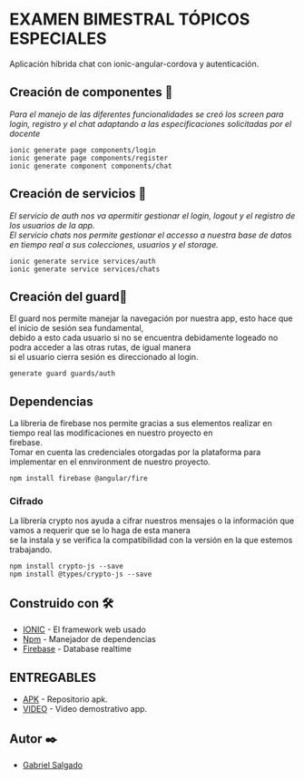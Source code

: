 # EXAMEN BIMESTRAL TÓPICOS ESPECIALES

Aplicación híbrida chat con ionic-angular-cordova y autenticación.

## Creación de componentes 🚀
_Para el manejo de las diferentes funcionalidades se creó los screen para login, registro y el chat_
_adaptando a las especificaciones solicitadas por el docente_
```
ionic generate page components/login
ionic generate page components/register
ionic generate component components/chat

```
## Creación de servicios 🚀
_El servicio de auth nos va  apermitir gestionar el login, logout y el registro de los usuarios de la app._  
_El servicio chats nos permite gestionar el accesso a nuestra base de datos en tiempo real a sus colecciones, usuarios y el storage._  
```
ionic generate service services/auth
ionic generate service services/chats

```
## Creación del guard🚀
El guard nos permite manejar la navegación por nuestra app, esto hace que el inicio de sesión sea fundamental,  
debido a esto cada usuario si no se encuentra debidamente logeado no podra acceder a las otras rutas, de igual manera  
si el usuario cierra sesión es direccionado al login.
```
generate guard guards/auth

```
## Dependencias 
La libreria de firebase nos permite gracias a sus elementos realizar en tiempo real las modificaciones en nuestro proyecto en   
firebase.  
Tomar en cuenta las credenciales otorgadas por la plataforma para implementar en el ennvironment de nuestro proyecto.
```
npm install firebase @angular/fire
```
### Cifrado
La librería crypto nos ayuda a cifrar nuestros mensajes o la información que vamos a requerir que se lo haga de esta manera   
se la instala y se verifica la compatibilidad con la versión en la que estemos trabajando.
```
npm install crypto-js --save
npm install @types/crypto-js --save
```

## Construido con 🛠️

* [IONIC](https://ionicframework.com/) - El framework web usado
* [Npm](https://www.npmjs.com/) - Manejador de dependencias
* [Firebase](https://firebase.google.com/?gclid=EAIaIQobChMIz7bQrPif7gIVVuvjBx2C7wzlEAAYASAAEgJ0oPD_BwE) - Database realtime


## ENTREGABLES 
* [APK](https://drive.google.com/drive/folders/1Z3w-d6Zjj7F4k9PjEtIvDm-gHPfeczVH?usp=sharing) - Repositorio apk.
* [VIDEO](https://drive.google.com/drive/folders/1Z3w-d6Zjj7F4k9PjEtIvDm-gHPfeczVH?usp=sharing) - Video demostrativo app.



## Autor ✒️


* [Gabriel Salgado](https://github.com/Lgsalgado/)
